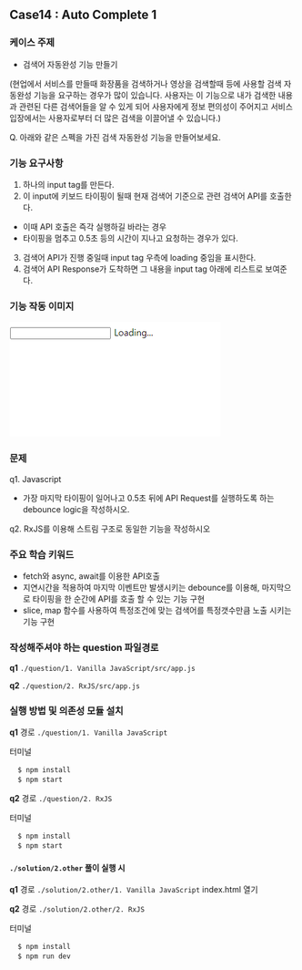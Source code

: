 ## Case14 : Auto Complete 1

### 케이스 주제
- 검색어 자동완성 기능 만들기

(현업에서 서비스를 만들때 화장품을 검색하거나 영상을 검색할때 등에 사용할 검색 자동완성 기능을 요구하는 경우가 많이 있습니다. 사용자는 이 기능으로 내가 검색한 내용과 관련된 다른 검색어들을 알 수 있게 되어 사용자에게 정보 편의성이 주어지고 서비스 입장에서는 사용자로부터 더 많은 검색을 이끌어낼 수 있습니다.)


Q. 아래와 같은 스펙을 가진 검색 자동완성 기능을 만들어보세요.


### 기능 요구사항

1. 하나의 input tag를 만든다.
2. 이 input에 키보드 타이핑이 될때 현재 검색어 기준으로 관련 검색어 API를 호출한다.
- 이때 API 호출은 즉각 실행하길 바라는 경우
- 타이핑을 멈추고 0.5초 등의 시간이 지나고 요청하는 경우가 있다.
3. 검색어 API가 진행 중일때 input tag 우측에 loading 중임을 표시한다.
4. 검색어 API Response가 도착하면 그 내용을 input tag 아래에 리스트로 보여준다.


### 기능 작동 이미지
![example_image](./example.gif)


### 문제
q1. Javascript
- 가장 마지막 타이핑이 일어나고 0.5초 뒤에 API Request를 실행하도록 하는 debounce logic을 작성하시오.

q2. RxJS를 이용해 스트림 구조로 동일한 기능을 작성하시오

### 주요 학습 키워드 
- fetch와 async, await를 이용한 API호출
- 지연시간을 적용하여 마지막 이벤트만 발생시키는 debounce를 이용해, 
  마지막으로 타이핑을 한 순간에 API를 호출 할 수 있는 기능 구현 
- slice, map 함수를 사용하여 특정조건에 맞는 검색어를 특정갯수만큼 노출 시키는 기능 구현 


### 작성해주셔야 하는 question 파일경로
**q1**
`./question/1. Vanilla JavaScript/src/app.js`

**q2**
`./question/2. RxJS/src/app.js`


### 실행 방법 및 의존성 모듈 설치
**q1**
경로
`./question/1. Vanilla JavaScript`

터미널
```bash
  $ npm install
  $ npm start
```

**q2**
경로
`./question/2. RxJS`

터미널
```bash
  $ npm install
  $ npm start
```


#### `./solution/2.other` 풀이 실행 시
**q1**
경로
`./solution/2.other/1. Vanilla JavaScript`
index.html 열기

**q2**
경로
`./solution/2.other/2. RxJS`

터미널
```bash
  $ npm install
  $ npm run dev
```


